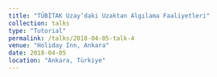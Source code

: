 ```yaml
---
title: "TÜBİTAK Uzay’daki Uzaktan Algılama Faaliyetleri"
collection: talks
type: "Tutorial"
permalink: /talks/2018-04-05-talk-4
venue: "Holiday Inn, Ankara"
date: 2018-04-05
location: "Ankara, Türkiye"
---
```


